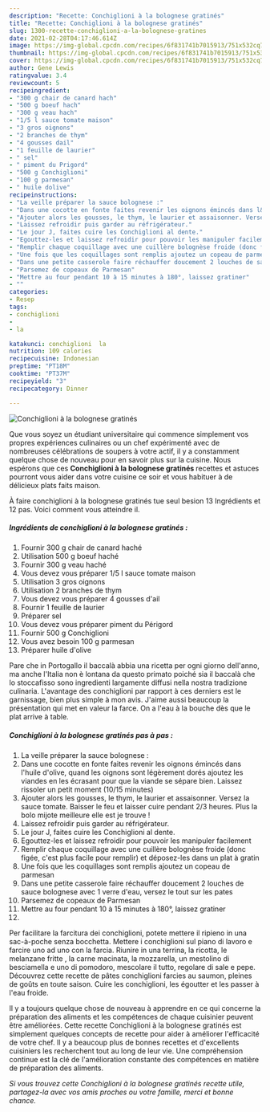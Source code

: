 ```yaml
---
description: "Recette: Conchiglioni à la bolognese gratinés"
title: "Recette: Conchiglioni à la bolognese gratinés"
slug: 1300-recette-conchiglioni-a-la-bolognese-gratines
date: 2021-02-28T04:17:46.614Z
image: https://img-global.cpcdn.com/recipes/6f831741b7015913/751x532cq70/conchiglioni-a-la-bolognese-gratines-photo-principale-de-la-recette.jpg
thumbnail: https://img-global.cpcdn.com/recipes/6f831741b7015913/751x532cq70/conchiglioni-a-la-bolognese-gratines-photo-principale-de-la-recette.jpg
cover: https://img-global.cpcdn.com/recipes/6f831741b7015913/751x532cq70/conchiglioni-a-la-bolognese-gratines-photo-principale-de-la-recette.jpg
author: Gene Lewis
ratingvalue: 3.4
reviewcount: 5
recipeingredient:
- "300 g chair de canard hach"
- "500 g boeuf hach"
- "300 g veau hach"
- "1/5 l sauce tomate maison"
- "3 gros oignons"
- "2 branches de thym"
- "4 gousses dail"
- "1 feuille de laurier"
- " sel"
- " piment du Prigord"
- "500 g Conchiglioni"
- "100 g parmesan"
- " huile dolive"
recipeinstructions:
- "La veille préparer la sauce bolognese :"
- "Dans une cocotte en fonte faites revenir les oignons émincés dans l&#39;huile d&#39;olive, quand les oignons sont légèrement dorés ajoutez les viandes en les écrasant pour que la viande se sépare bien. Laissez rissoler un petit moment (10/15 minutes)"
- "Ajouter alors les gousses, le thym, le laurier et assaisonner. Versez la sauce tomate. Baisser le feu et laisser cuire pendant 2/3 heures. Plus la bolo mijote meilleure elle est je trouve !"
- "Laissez refroidir puis garder au réfrigérateur."
- "Le jour J, faites cuire les Conchiglioni al dente."
- "Egouttez-les et laissez refroidir pour pouvoir les manipuler facilement"
- "Remplir chaque coquillage avec une cuillère bolognèse froide (donc figée, c&#39;est plus facile pour remplir) et déposez-les dans un plat à gratin"
- "Une fois que les coquillages sont remplis ajoutez un copeau de parmesan"
- "Dans une petite casserole faire réchauffer doucement 2 louches de sauce bolognese avec 1 verre d&#39;eau, versez le tout sur les pates"
- "Parsemez de copeaux de Parmesan"
- "Mettre au four pendant 10 à 15 minutes à 180°, laissez gratiner"
- ""
categories:
- Resep
tags:
- conchiglioni
- 
- la

katakunci: conchiglioni  la 
nutrition: 109 calories
recipecuisine: Indonesian
preptime: "PT18M"
cooktime: "PT37M"
recipeyield: "3"
recipecategory: Dinner

---
```



![Conchiglioni à la bolognese gratinés](https://img-global.cpcdn.com/recipes/6f831741b7015913/751x532cq70/conchiglioni-a-la-bolognese-gratines-photo-principale-de-la-recette.jpg)

Que vous soyez un étudiant universitaire qui commence simplement vos propres expériences culinaires ou un chef expérimenté avec de nombreuses célébrations de soupers à votre actif, il y a constamment quelque chose de nouveau pour en savoir plus sur la cuisine. Nous espérons que ces <strong> Conchiglioni à la bolognese gratinés </strong> recettes et astuces pourront vous aider dans votre cuisine ce soir et vous habituer à de délicieux plats faits maison.

<!--inarticleads1-->

À faire conchiglioni à la bolognese gratinés tue seul besion 13 Ingrédients et 12 pas. Voici comment vous atteindre il.

##### Ingrédients de conchiglioni à la bolognese gratinés :

1. Fournir 300 g chair de canard haché
1. Utilisation 500 g boeuf haché
1. Fournir 300 g veau haché
1. Vous devez vous préparer 1/5 l sauce tomate maison
1. Utilisation 3 gros oignons
1. Utilisation 2 branches de thym
1. Vous devez vous préparer 4 gousses d&#39;ail
1. Fournir 1 feuille de laurier
1. Préparer  sel
1. Vous devez vous préparer  piment du Périgord
1. Fournir 500 g Conchiglioni
1. Vous avez besoin 100 g parmesan
1. Préparer  huile d&#39;olive


Pare che in Portogallo il baccalà abbia una ricetta per ogni giorno dell&#39;anno, ma anche l&#39;Italia non è lontana da questo primato poiché sia il baccalà che lo stoccafisso sono ingredienti largamente diffusi nella nostra tradizione culinaria. L&#39;avantage des conchiglioni par rapport à ces derniers est le garnissage, bien plus simple à mon avis. J&#39;aime aussi beaucoup la présentation qui met en valeur la farce. On a l&#39;eau à la bouche dès que le plat arrive à table. 

<!--inarticleads2-->

##### Conchiglioni à la bolognese gratinés pas à pas :

1. La veille préparer la sauce bolognese :
1. Dans une cocotte en fonte faites revenir les oignons émincés dans l&#39;huile d&#39;olive, quand les oignons sont légèrement dorés ajoutez les viandes en les écrasant pour que la viande se sépare bien. Laissez rissoler un petit moment (10/15 minutes)
1. Ajouter alors les gousses, le thym, le laurier et assaisonner. Versez la sauce tomate. Baisser le feu et laisser cuire pendant 2/3 heures. Plus la bolo mijote meilleure elle est je trouve !
1. Laissez refroidir puis garder au réfrigérateur.
1. Le jour J, faites cuire les Conchiglioni al dente.
1. Egouttez-les et laissez refroidir pour pouvoir les manipuler facilement
1. Remplir chaque coquillage avec une cuillère bolognèse froide (donc figée, c&#39;est plus facile pour remplir) et déposez-les dans un plat à gratin
1. Une fois que les coquillages sont remplis ajoutez un copeau de parmesan
1. Dans une petite casserole faire réchauffer doucement 2 louches de sauce bolognese avec 1 verre d&#39;eau, versez le tout sur les pates
1. Parsemez de copeaux de Parmesan
1. Mettre au four pendant 10 à 15 minutes à 180°, laissez gratiner
1. 


Per facilitare la farcitura dei conchiglioni, potete mettere il ripieno in una sac-à-poche senza bocchetta. Mettere i conchiglioni sul piano di lavoro e farcire uno ad uno con la farcia. Riunire in una terrina, la ricotta, le melanzane fritte , la carne macinata, la mozzarella, un mestolino di besciamella e uno di pomodoro, mescolare il tutto, regolare di sale e pepe. Découvrez cette recette de pâtes conchiglioni farcies au saumon, pleines de goûts en toute saison. Cuire les conchiglioni, les égoutter et les passer à l&#39;eau froide. 

<!--inarticleads1-->

<p>
Il y a toujours quelque chose de nouveau à apprendre en ce qui concerne la préparation des aliments et les compétences de chaque cuisinier peuvent être améliorées. Cette recette Conchiglioni à la bolognese gratinés est simplement quelques concepts de recette pour aider à améliorer l'efficacité de votre chef. Il y a beaucoup plus de bonnes recettes et d'excellents cuisiniers les recherchent tout au long de leur vie. Une compréhension continue est la clé de l'amélioration constante des compétences en matière de préparation des aliments.
</p>

<p>
<i>Si vous trouvez cette Conchiglioni à la bolognese gratinés recette utile, partagez-la avec vos amis proches ou votre famille, merci et bonne chance.</i>
</p>
